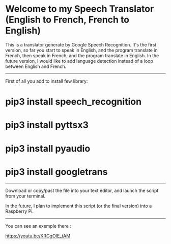 # Welcome to my Speech Translator (English to French, French to English)

This is a translator generate by Google Speech Recognition.
It's the first version, so far you start to speak in English, and the program translate in French, then speak in French, and the program translate in English.
In the future version, I would like to add language detection instead of a loop between English and French.

-----------------------------------------

First of all you add to install few library:

# pip3 install speech_recognition
# pip3 install pyttsx3
# pip3 install pyaudio
# pip3 install googletrans

-----------------------------------------

Download or copy/past the file into your text editor, and launch the script from your terminal.

In the future, I plan to implement this script (or the final version) into a Raspberry Pi.

-----------------------------------------

You can see an exemple there :

https://youtu.be/KRGgOIE_tAM
